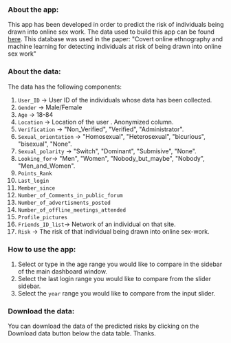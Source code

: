 ### About the app:

This app has been developed in order to predict the risk of individuals being drawn into online sex work. The data used to build this app can be found [here](https://www.kaggle.com/panoskostakos/online-sex-work). This database was used in the paper: "Covert online ethnography and machine learning for detecting individuals at risk of being drawn into online sex work"

### About the data:

The data has the following components:

1. `User_ID` -> User ID of the individuals whose data has been collected.
2. `Gender` -> Male/Female
3. `Age` -> 18-84
4. `Location` -> Location of the user . Anonymized column.
5. `Verification` -> "Non_Verified", "Verified", "Administrator".
6. `Sexual_orientation` -> "Homosexual", "Heterosexual", "bicurious", "bisexual", "None".    
7. `Sexual_polarity` -> "Switch", "Dominant", "Submisive", "None".     
8. `Looking_for`-> "Men", "Women", "Nobody_but_maybe", "Nobody", "Men_and_Women".   
9. `Points_Rank`  
10. `Last_login` 
11. `Member_since` 
12. `Number_of_Comments_in_public_forum`   
13. `Number_of_advertisments_posted` 
14. `Number_of_offline_meetings_attended`
15. `Profile_pictures`
16. `Friends_ID_list`->  Network of an individual on that site.
17. `Risk` -> The risk of that individual being drawn into online sex-work.


### How to use the app:

1. Select or type in the age range you would like to compare in the sidebar of the main dashboard window.
2. Select the last login range you would like to compare from the slider sidebar.
3. Select the `year` range you would like to compare from the input slider.


### Download the data:

You can download the data of the predicted risks by clicking on the Download data button below the data table. Thanks.
